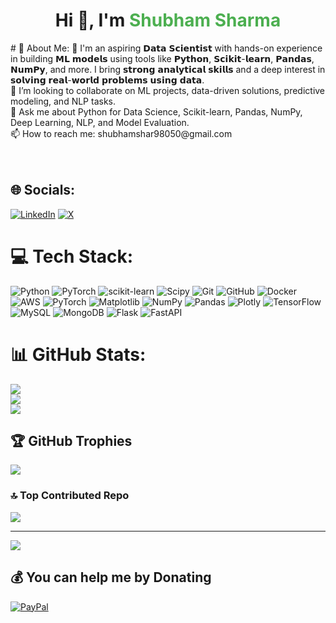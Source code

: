 <h1 align="center">Hi 👋, I'm <span style="color: #4CAF50;">Shubham Sharma</span></h1>
# 💫 About Me:
🌱 I'm an aspiring 𝗗𝗮𝘁𝗮 𝗦𝗰𝗶𝗲𝗻𝘁𝗶𝘀𝘁 with hands-on experience in building 𝗠𝗟 𝗺𝗼𝗱𝗲𝗹𝘀 using tools like 𝗣𝘆𝘁𝗵𝗼𝗻, 𝗦𝗰𝗶𝗸𝗶𝘁-𝗹𝗲𝗮𝗿𝗻, 𝗣𝗮𝗻𝗱𝗮𝘀, 𝗡𝘂𝗺𝗣𝘆, and more. I bring 𝘀𝘁𝗿𝗼𝗻𝗴 𝗮𝗻𝗮𝗹𝘆𝘁𝗶𝗰𝗮𝗹 𝘀𝗸𝗶𝗹𝗹𝘀 and a deep interest in 𝘀𝗼𝗹𝘃𝗶𝗻𝗴 𝗿𝗲𝗮𝗹-𝘄𝗼𝗿𝗹𝗱 𝗽𝗿𝗼𝗯𝗹𝗲𝗺𝘀 𝘂𝘀𝗶𝗻𝗴 𝗱𝗮𝘁𝗮.<br>👯 I’m looking to collaborate on ML projects, data-driven solutions, predictive modeling, and NLP tasks.<br>💬 Ask me about Python for Data Science, Scikit-learn, Pandas, NumPy, Deep Learning, NLP, and Model Evaluation.<br>📫 How to reach me: shubhamshar98050@gmail.com<br><br><br>


## 🌐 Socials:
[![LinkedIn](https://img.shields.io/badge/LinkedIn-%230077B5.svg?logo=linkedin&logoColor=white)](https://linkedin.com/in/https://www.linkedin.com/in/shubham-sharma661) [![X](https://img.shields.io/badge/X-black.svg?logo=X&logoColor=white)](https://x.com/SHUBHAM01S2) 

# 💻 Tech Stack:
![Python](https://img.shields.io/badge/python-3670A0?style=for-the-badge&logo=python&logoColor=ffdd54) ![PyTorch](https://img.shields.io/badge/PyTorch-%23EE4C2C.svg?style=for-the-badge&logo=PyTorch&logoColor=white) ![scikit-learn](https://img.shields.io/badge/scikit--learn-%23F7931E.svg?style=for-the-badge&logo=scikit-learn&logoColor=white) ![Scipy](https://img.shields.io/badge/SciPy-%230C55A5.svg?style=for-the-badge&logo=scipy&logoColor=%white) ![Git](https://img.shields.io/badge/git-%23F05033.svg?style=for-the-badge&logo=git&logoColor=white) ![GitHub](https://img.shields.io/badge/github-%23121011.svg?style=for-the-badge&logo=github&logoColor=white) ![Docker](https://img.shields.io/badge/docker-%230db7ed.svg?style=for-the-badge&logo=docker&logoColor=white) ![AWS](https://img.shields.io/badge/AWS-%23FF9900.svg?style=for-the-badge&logo=amazon-aws&logoColor=white) ![PyTorch](https://img.shields.io/badge/PyTorch-%23EE4C2C.svg?style=for-the-badge&logo=PyTorch&logoColor=white) ![Matplotlib](https://img.shields.io/badge/Matplotlib-%23ffffff.svg?style=for-the-badge&logo=Matplotlib&logoColor=black) ![NumPy](https://img.shields.io/badge/numpy-%23013243.svg?style=for-the-badge&logo=numpy&logoColor=white) ![Pandas](https://img.shields.io/badge/pandas-%23150458.svg?style=for-the-badge&logo=pandas&logoColor=white) ![Plotly](https://img.shields.io/badge/Plotly-%233F4F75.svg?style=for-the-badge&logo=plotly&logoColor=white) ![TensorFlow](https://img.shields.io/badge/TensorFlow-%23FF6F00.svg?style=for-the-badge&logo=TensorFlow&logoColor=white) ![MySQL](https://img.shields.io/badge/mysql-4479A1.svg?style=for-the-badge&logo=mysql&logoColor=white) ![MongoDB](https://img.shields.io/badge/MongoDB-%234ea94b.svg?style=for-the-badge&logo=mongodb&logoColor=white) ![Flask](https://img.shields.io/badge/flask-%23000.svg?style=for-the-badge&logo=flask&logoColor=white) ![FastAPI](https://img.shields.io/badge/FastAPI-005571?style=for-the-badge&logo=fastapi)
# 📊 GitHub Stats:
![](https://github-readme-stats.vercel.app/api?username=SHUBHAM01S2&theme=dark&hide_border=false&include_all_commits=true&count_private=false)<br/>
![](https://nirzak-streak-stats.vercel.app/?user=SHUBHAM01S2&theme=dark&hide_border=false)<br/>
![](https://github-readme-stats.vercel.app/api/top-langs/?username=SHUBHAM01S2&theme=dark&hide_border=false&include_all_commits=true&count_private=false&layout=compact)

## 🏆 GitHub Trophies
![](https://github-profile-trophy.vercel.app/?username=SHUBHAM01S2&theme=radical&no-frame=false&no-bg=true&margin-w=4)

### 🔝 Top Contributed Repo
![](https://github-contributor-stats.vercel.app/api?username=SHUBHAM01S2&limit=5&theme=dark&combine_all_yearly_contributions=true)

---
[![](https://visitcount.itsvg.in/api?id=SHUBHAM01S2&icon=0&color=0)](https://visitcount.itsvg.in)

  ## 💰 You can help me by Donating
  [![PayPal](https://img.shields.io/badge/PayPal-00457C?style=for-the-badge&logo=paypal&logoColor=white)](https://paypal.me/@shubham5025) 

  
<!-- Proudly created with GPRM ( https://gprm.itsvg.in ) -->
